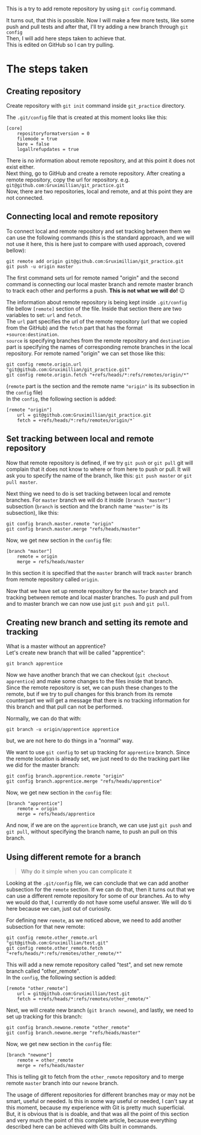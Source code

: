 This is a try to add remote repository by using `git config` command.

It turns out, that this is possible. Now I will make a few more tests, like some push and pull tests and after that, I'll try adding a new branch through `git config`<br>
Then, I will add here steps taken to achieve that.<br>
This is edited on GitHub so I can try pulling.

# The steps taken

## Creating repository

Create repository with `git init` command inside `git_practice` directory.

The `.git/config` file that is created at this moment looks like this:

```
[core]
	repositoryformatversion = 0
	filemode = true
	bare = false
	logallrefupdates = true
```

There is no information about remote repository, and at this point it does not exist either.<br>
Next thing, go to GitHub and create a remote repository. After creating a remote repository, copy the url for repository. e.g. `git@github.com:Gruximillian/git_practice.git`<br>
Now, there are two repositories, local and remote, and at this point they are not connected.

## Connecting local and remote repository

To connect local and remote repository and set tracking between them we can use the following commands (this is the standard approach, and we will not use it here, this is here just to compare with used approach, covered bellow):

```
git remote add origin git@github.com:Gruximillian/git_practice.git
git push -u origin master
```

The first command sets url for remote named "origin" and the second command is connecting our local master branch and remote master branch to track each other and performs a push. **This is not what we will do!** :wink:

The information about remote repository is being kept inside `.git/config` file bellow `[remote]` section of the file. Inside that section there are two variables to set: `url` and `fetch`.<br>
The `url` part specifies the url of the remote repository (url that we copied from the GitHub) and the `fetch` part that has the format `+source:destination`.<br>
`source` is specifying branches from the remote repository and `destination` part is specifying the names of corresponding remote branches in the local repository. For remote named "origin" we can set those like this:<br>

```
git config remote.origin.url "git@github.com:Gruximillian/git_practice.git"
git config remote.origin.fetch "+refs/heads/*:refs/remotes/origin/*"
```
(`remote` part is the section and the remote name `"origin"` is its subsection in the `config` file)<br>
In the `config`, the following section is added:

```
[remote "origin"]
	url = git@github.com:Gruximillian/git_practice.git
	fetch = +refs/heads/*:refs/remotes/origin/*`
```

## Set tracking between local and remote repository

Now that remote repository is defined, if we try `git push` or `git pull` git will complain that it does not know to where or from here to push or pull. It will ask you to specify the name of the branch, like this: `git push master` or `git pull master`.

Next thing we need to do is set tracking between local and remote branches. For `master` branch we will do it inside `[branch "master"]` subsection (`branch` is section and the branch name `"master"` is its subsection), like this:

```
git config branch.master.remote "origin"
git config branch.master.merge "refs/heads/master"
```

Now, we get new section in the `config` file:

```
[branch "master"]
	remote = origin
	merge = refs/heads/master
```

In this section it is specified that the `master` branch will track `master` branch from remote repository called `origin`.

Now that we have set up remote repository for the `master` branch and tracking between remote and local master branches. To push and pull from and to master branch we can now use just `git push` and `git pull`.

## Creating new branch and setting its remote and tracking

What is a master without an apprentice?<br>
Let's create new branch that will be called "apprentice":

`git branch apprentice`

Now we have another branch that we can checkout (`git checkout apprentice`) and make some changes to the files inside that branch.<br>
Since the remote repository is set, we can push these changes to the remote, but if we try to pull changes for this branch from its remote counterpart we will get a message that there is no tracking information for this branch and that pull can not be performed.

Normally, we can do that with:

`git branch -u origin/apprentice apprentice`

but, we are not here to do things in a "normal" way.

We want to use `git config` to set up tracking for `apprentice` branch. Since the remote location is already set, we just need to do the tracking part like we did for the master branch:

```
git config branch.apprentice.remote "origin"
git config branch.apprentice.merge "refs/heads/apprentice"
```

Now, we get new section in the `config` file:

```
[branch "apprentice"]
	remote = origin
	merge = refs/heads/apprentice
```

And now, if we are on the `apprentice` branch, we can use just `git push` and `git pull`, without specifying the branch name, to push an pull on this branch.

## Using different remote for a branch

> Why do it simple when you can complicate it

Looking at the `.git/config` file, we can conclude that we can add another subsection for the `remote` section. If we can do that, then it turns out that we can use a different remote repository for some of our branches. As to why we would do that, I currently do not have some useful answer. We will do ti here because we can, just out of curiosity.

For defining new `remote`, as we noticed above, we need to add another subsection for that new remote:

```
git config remote.other_remote.url "git@github.com:Gruximillian/test.git"
git config remote.other_remote.fetch "+refs/heads/*:refs/remotes/other_remote/*"
```
This will add a new remote repository called "test", and set new remote branch called "other_remote".<br>
In the `config`, the following section is added:

```
[remote "other_remote"]
	url = git@github.com:Gruximillian/test.git
	fetch = +refs/heads/*:refs/remotes/other_remote/*`
```

Next, we will create new branch (`git branch newone`), and lastly, we need to set up tracking for this branch:

```
git config branch.newone.remote "other_remote"
git config branch.newone.merge "refs/heads/master"
```

Now, we get new section in the `config` file:

```
[branch "newone"]
	remote = other_remote
	merge = refs/heads/master
```

This is telling git to fetch from the `other_remote` repository and to merge remote `master` branch into our `newone` branch.

The usage of different repositories for different branches may or may not be smart, useful or needed. Is this in some way useful or needed, I can't say at this moment, because my experience with Git is pretty much superficial.<br>
But, it is obvious that is is doable, and that was all the point of this section and very much the point of this complete article, because everything described here can be achieved with Gits built in commands.
